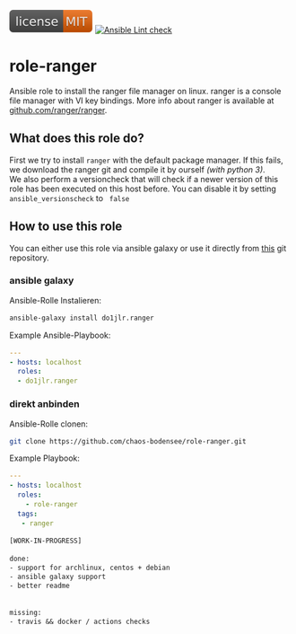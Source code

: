 [![MIT License](https://github.com/chaos-bodensee/role-ranger/blob/master/.github/license.svg)](https://github.com/chaos-bodensee/role-ranger/blob/master/LICENSE)
[![Ansible Lint check](https://github.com/chaos-bodensee/role-ranger/workflows/Ansible%20Lint%20check/badge.svg)](https://github.com/chaos-bodensee/role-ranger/actions?query=workflow%3A%22Ansible+Lint+check%22)

 role-ranger
==============

Ansible role to install the ranger file manager on linux. ranger is a console file manager with VI key bindings. More info about ranger is available at [github.com/ranger/ranger](https://github.com/ranger/ranger.git).


 What does this role do?
-------------
First we try to install ``ranger`` with the default package manager.
If this fails, we download the ranger git and compile it by ourself *(with python 3)*.<br/>
We also perform a versioncheck that will check if a newer version of this role has been executed on this host before. You can disable it by setting ``ansible_versionscheck`` to `` false``

 How to use this role
-------------
You can either use this role via ansible galaxy or use it directly from [this](https://github.com/chaos-bodensee/role-ansible_version.git) git repository.

### ansible galaxy

Ansible-Rolle Instalieren:
```bash
ansible-galaxy install do1jlr.ranger
```

Example Ansible-Playbook:
```yml
---
- hosts: localhost
  roles:
  - do1jlr.ranger
```

### direkt anbinden

Ansible-Rolle clonen:
```bash
git clone https://github.com/chaos-bodensee/role-ranger.git
```

Example Playbook:
```yaml
---
- hosts: localhost
  roles:
    - role-ranger
  tags:
   - ranger
```


```
[WORK-IN-PROGRESS]

done:
- support for archlinux, centos + debian
- ansible galaxy support
- better readme


missing:
- travis && docker / actions checks
```
